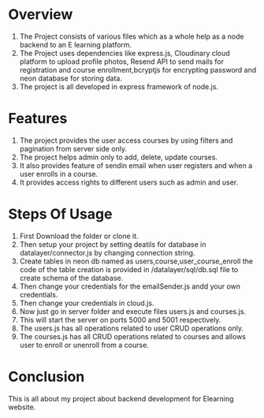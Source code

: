 # Overview
  1. The Project consists of various files which as a whole help as a node backend to an E learning platform.
  2. The Project uses dependencies like express.js, Cloudinary cloud platform to upload profile photos, Resend API to send mails for registration and course enrollment,bcryptjs for encrypting password and neon database for storing data.
  3. The project is all developed in express framework of node.js.
# Features
  1. The project provides the user access courses by using filters and pagination from server side only.
  2. The project helps admin only to add, delete, update courses.
  3. It also provides feature of sendin email when user registers and when a user enrolls in a course.
  4. It provides access rights to different users such as admin and user.
# Steps Of Usage
  1. First Download the folder or clone it.
  2. Then setup your project by setting deatils for database in datalayer/connector.js by changing connection string.
  3. Create tables in neon db named as users,course,user_course_enroll the code of the table creation is provided in /datalayer/sql/db.sql file to create schema of the database.
  4. Then change your credentials for the emailSender.js andd your own credentials.
  5. Then change your credentials in cloud.js.
  6. Now just go in server folder and execute files users.js and courses.js.
  7. This will start the server on ports 5000 and 5001 respectively.
  8. The users.js has all operations related to user CRUD operations only.
  9. The courses.js has all CRUD operations related to courses and allows user to enroll or unenroll from a course.
# Conclusion
  This is all about my project about backend development for Elearning website.
  
